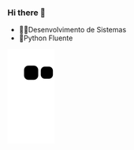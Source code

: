 ### Hi there 👋
- 🧑‍🎓Desenvolvimento de Sistemas
- 📘Python Fluente

![Snake animation](https://github.com/mvictorsilva/mvictorsilva/blob/output/github-contribution-grid-snake.svg)
